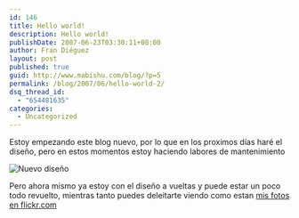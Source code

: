 ```yaml
---
id: 146
title: Hello world!
description: Hello world!
publishDate: 2007-06-23T03:30:11+00:00
author: Fran Diéguez
layout: post
published: true
guid: http://www.mabishu.com/blog/?p=5
permalink: /blog/2007/06/hello-world-2/
dsq_thread_id:
  - "654481635"
categories:
  - Uncategorized
---
```

Estoy empezando este blog nuevo, por lo que en los proximos días haré el diseño, pero en estos momentos estoy haciendo labores de mantenimiento
<div class="aligncenter">


![Nuevo diseño](https://farm2.static.flickr.com/1395/600272369_0fd5ffcb7e.jpg?v=0)
</div>

Pero ahora mismo ya estoy con el diseño a vueltas y puede estar un poco todo revuelto, mientras tanto puedes deleitarte viendo como estan <a href="http://flickr.com/photos/cuppido/" title="Flickr: Photos from cuppido">mis fotos en flickr.com</a>
